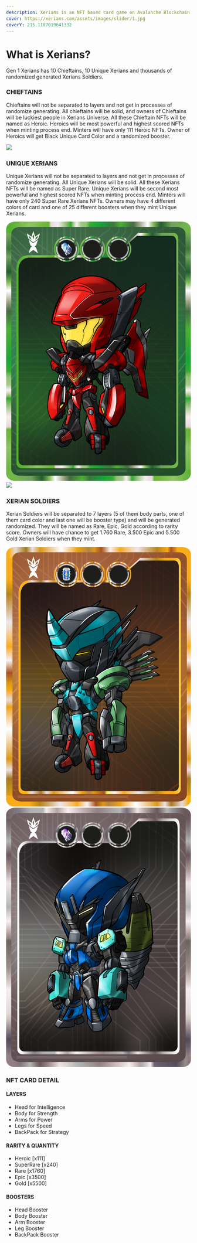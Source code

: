 ```yaml
---
description: Xerians is an NFT based card game on Avalanche Blockchain Network.
cover: https://xerians.com/assets/images/slider/1.jpg
coverY: 215.1187019641332
---
```


# What is Xerians?



Gen 1 Xerians has 10 Chieftains, 10 Unique Xerians and thousands of randomized generated Xerians Soldiers.



### CHIEFTAINS

Chieftains will not be separated to layers and not get in processes of randomize generating. All chieftains will be solid, and owners of Chieftains will be luckiest people in Xerians Universe. All these Chieftain NFTs will be named as Heroic. Heroics will be most powerful and highest scored NFTs when minting process end. Minters will have only 111 Heroic NFTs. Owner of Heroics will get Black Unique Card Color and a randomized booster.

![](.gitbook/assets/eyJ0eXAiOiJKV1QiLCJhbGciOiJIUzI1NiJ9.eyJkYXRhIjoie1wiZGltZW5zaW9uXCI6XCIxNzM5eDI0NTggcHhcIixcInRva2VuSWRcIjowLFwidGl0bGVcIjpcImhlcm9pY1wiLFwiZGVzY3JpcHRpb25cIjpcIlhlcmlhbnNcIixcImNhdGVnb3J5XCI6XCJoZXJ.sE1LGOH80ELmNhOPccj9MVTWdchlldCmiu\_yoAIjeK4.png)

### UNIQUE XERIANS

Unique Xerians will not be separated to layers and not get in processes of randomize generating. All Unique Xerians will be solid. All these Xerians NFTs will be named as Super Rare. Unique Xerians will be second most powerful and highest scored NFTs when minting process end. Minters will have only 240 Super Rare Xerians NFTs. Owners may have 4 different colors of card and one of 25 different boosters when they mint Unique Xerians.

![](.gitbook/assets/eyJ0eXAiOiJKV1QiLCJhbGciOiJIUzI1NiJ9.eyJkYXRhIjoie1wiZGltZW5zaW9uXCI6XCIxNzgyeDI1MDUgcHhcIixcInRva2VuSWRcIjoyLFwidGl0bGVcIjpcInN1cGVycmFyZVwiLFwiZGVzY3JpcHRpb25cIjpcIlhlcmlhbnNcIixcImNhdGVnb3J5XCI6XCJ.SQoGEpPX8A0snPTPFaka9UeqpRZV86sryfDEkQvAbMk.png)  ![](.gitbook/assets/eyJ0eXAiOiJKV1QiLCJhbGciOiJIUzI1NiJ9.eyJkYXRhIjoie1wiZGltZW5zaW9uXCI6XCIxNzgyeDI1MDUgcHhcIixcInRva2VuSWRcIjo4LFwidGl0bGVcIjpcInN1cGVycmFyZVwiLFwiZGVzY3JpcHRpb25cIjpcIlhlcmlhbnNcIixcImNhdGVnb3J5XCI6XCJ.v\_W1AHUHgErckgi57xvCbnUTunlvmn8veHO-8\_o8dH4.png)

### XERIAN SOLDIERS

Xerian Soldiers will be separated to 7 layers (5 of them body parts, one of them card color and last one will be booster type) and will be generated randomized. They will be named as Rare, Epic, Gold according to rarity score. Owners will have chance to get 1.760 Rare, 3.500 Epic and 5.500 Gold Xerian Soldiers when they mint.

![](<.gitbook/assets/eyJ0eXAiOiJKV1QiLCJhbGciOiJIUzI1NiJ9.eyJkYXRhIjoie1wiZGltZW5zaW9uXCI6XCIxNzgyeDI1MDUgcHhcIixcInRva2VuSWRcIjowLFwidGl0bGVcIjpcImdvbGRcIixcImRlc2NyaXB0aW9uXCI6XCJYZXJpYW5zXCIsXCJjYXRlZ29yeVwiOlwiZ29sZFwiLFwiZm9ybWF0XCI6XCJwbmdcIixcInRpbWV (1).png.png>) ![](.gitbook/assets/eyJ0eXAiOiJKV1QiLCJhbGciOiJIUzI1NiJ9.eyJkYXRhIjoie1wiZGltZW5zaW9uXCI6XCIxNzgyeDI1MDUgcHhcIixcInRva2VuSWRcIjowLFwidGl0bGVcIjpcImVwaXF1ZVwiLFwiZGVzY3JpcHRpb25cIjpcIlhlcmlhbnNcIixcImNhdGVnb3J5XCI6XCJlcGlxdWVcIixcImZvcm1hdFwiOlwicG5nXCIsXCJ0aW1.png)

### NFT CARD DETAIL

#### LAYERS

* Head for Intelligence&#x20;
* Body for Strength
* Arms for Power
* Legs for Speed
* BackPack for Strategy

#### RARITY & QUANTITY

* Heroic \[x111]
* SuperRare \[x240]
* Rare \[x1760]
* Epic \[x3500]
* Gold \[x5500]

#### BOOSTERS

* Head Booster&#x20;
* Body Booster&#x20;
* Arm Booster&#x20;
* Leg Booster
* BackPack Booster
